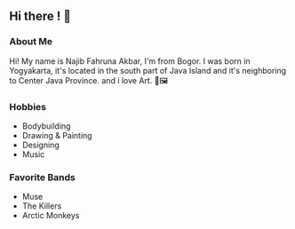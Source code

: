 ## Hi there ! 👋

### About Me

Hi! My name is Najib Fahruna Akbar, I'm from Bogor. I was born in Yogyakarta, it's located in the south part of Java Island and it's neighboring to Center Java Province. and i love Art. 🎨🖼️ 

### Hobbies

* Bodybuilding 
* Drawing & Painting
* Designing
* Music

### Favorite Bands

* Muse
* The Killers
* Arctic Monkeys
